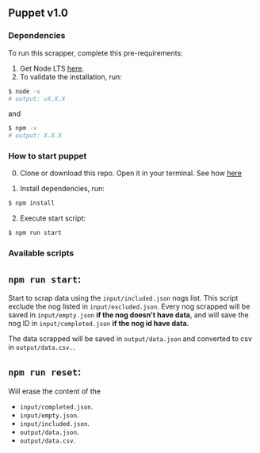 ## Puppet v1.0

### Dependencies

To run this scrapper, complete this pre-requirements:
1. Get Node LTS [here](https://nodejs.org/es/download/).
1. To validate the installation, run:

```sh
$ node -v
# output: vX.X.X
```

and

```sh
$ npm -v
# output: X.X.X
```

### How to start puppet

0. Clone or download this repo. Open it in your terminal. See how [here](https://askubuntu.com/a/375880)

1. Install dependencies, run:

```sh
$ npm install
```

2. Execute start script:

```sh
$ npm run start
```

### Available scripts

## `npm run start`: 
Start to scrap data using the `input/included.json` nogs list. This script exclude the nog listed in `input/excluded.json`. Every nog scrapped will be saved in `input/empty.json` **if the nog doesn't have data**, and will save the nog ID in `input/completed.json` **if the nog id have data.**

The data scrapped will be saved in `output/data.json` and converted to csv in `output/data.csv.`.

## `npm run reset`:
Will erase the content of the 
- `input/completed.json`.
- `input/empty.json`.
- `input/included.json`.
- `output/data.json`.
- `output/data.csv`.

